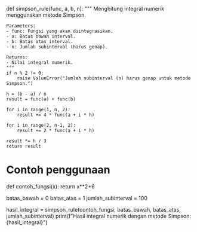 def simpson_rule(func, a, b, n):
    """
    Menghitung integral numerik menggunakan metode Simpson.

    Parameters:
    - func: Fungsi yang akan diintegrasikan.
    - a: Batas bawah interval.
    - b: Batas atas interval.
    - n: Jumlah subinterval (harus genap).

    Returns:
    - Nilai integral numerik.
    """
    if n % 2 != 0:
        raise ValueError("Jumlah subinterval (n) harus genap untuk metode Simpson.")
    
    h = (b - a) / n
    result = func(a) + func(b)
    
    for i in range(1, n, 2):
        result += 4 * func(a + i * h)
    
    for i in range(2, n-1, 2):
        result += 2 * func(a + i * h)
    
    result *= h / 3
    return result

# Contoh penggunaan
def contoh_fungsi(x):
    return x**2+6

batas_bawah = 0
batas_atas = 1
jumlah_subinterval = 100

hasil_integral = simpson_rule(contoh_fungsi, batas_bawah, batas_atas, jumlah_subinterval)
print(f"Hasil integral numerik dengan metode Simpson: {hasil_integral}")
